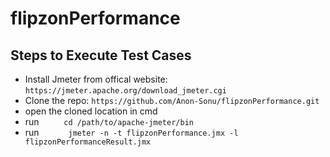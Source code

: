 # flipzonPerformance
## Steps to Execute Test Cases
* Install Jmeter from offical website: ```https://jmeter.apache.org/download_jmeter.cgi```
* Clone the repo: ```https://github.com/Anon-Sonu/flipzonPerformance.git```
* open the cloned location in cmd
* run ```     cd /path/to/apache-jmeter/bin```
* run ```      jmeter -n -t flipzonPerformance.jmx -l flipzonPerformanceResult.jmx```